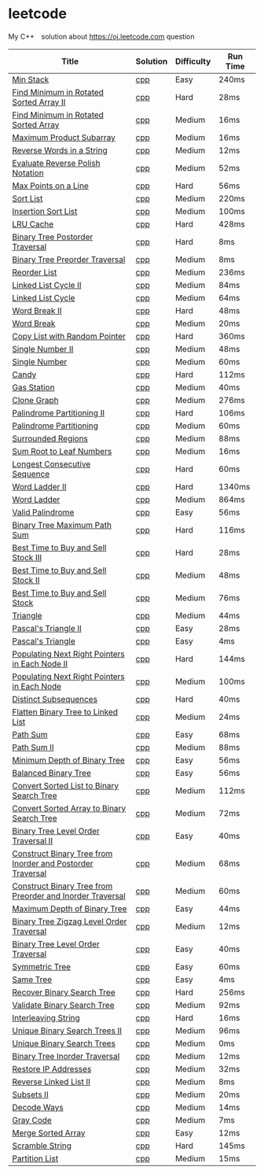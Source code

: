 leetcode
========

My C++　solution about https://oj.leetcode.com question 

| Title | Solution | Difficulty | Run Time |
| ----- | -------- | ---------- | -------- |
|[Min Stack](https://oj.leetcode.com/problems/min-stack/)| [cpp](./src/MinStack.cpp)|Easy|240ms|
|[Find Minimum in Rotated Sorted Array II](https://oj.leetcode.com/problems/find-minimum-in-rotated-sorted-array-ii/)| [cpp](./src/Find_Minimum_in_Rotated_Sorted_Array_II.cpp)|Hard|28ms|
|[Find Minimum in Rotated Sorted Array](https://oj.leetcode.com/problems/find-minimum-in-rotated-sorted-array/)| [cpp](./src/Find_Minimum_in_Rotated_Sorted_Array.cpp)|Medium|16ms|
|[Maximum Product Subarray](https://oj.leetcode.com/problems/maximum-product-subarray/)| [cpp](./src/Maximum_Product_Subarray.cpp)|Medium|16ms|
|[Reverse Words in a String](https://oj.leetcode.com/problems/reverse-words-in-a-string/)| [cpp](./src/Reverse_Words_in_a_String.cpp)|Medium|12ms|
|[Evaluate Reverse Polish Notation](https://oj.leetcode.com/problems/evaluate-reverse-polish-notation/)| [cpp](./src/Evaluate_Reverse_Polish_Notation.cpp)|Medium|52ms|
|[Max Points on a Line](https://oj.leetcode.com/problems/max-points-on-a-line/)| [cpp](./src/Max_Points_on_a_Line.cpp)|Hard|56ms|
|[Sort List](https://oj.leetcode.com/problems/sort-list/)| [cpp](./src/Sort_List.cpp)|Medium|220ms|
|[Insertion Sort List](https://oj.leetcode.com/problems/insertion-sort-list/)| [cpp](./src/Insertion_Sort_List.cpp)|Medium|100ms|
|[LRU Cache](https://oj.leetcode.com/problems/lru-cache/)| [cpp](./src/LRU_Cache.cpp)|Hard|428ms|
|[Binary Tree Postorder Traversal](https://oj.leetcode.com/problems/binary-tree-postorder-traversal/)| [cpp](./src/Binary_Tree_Postorder_Traversal.cpp)|Hard|8ms|
|[Binary Tree Preorder Traversal](https://oj.leetcode.com/problems/binary-tree-preorder-traversal/)| [cpp](./src/Binary_Tree_Preorder_Traversal.cpp)|Medium|8ms|
|[Reorder List](https://oj.leetcode.com/problems/reorder-list/)| [cpp](./src/Reorder_List.cpp)|Medium|236ms|
|[Linked List Cycle II](https://oj.leetcode.com/problems/linked-list-cycle-ii/)| [cpp](./src/Linked_List_Cycle_II.cpp)|Medium|84ms|
|[Linked List Cycle](https://oj.leetcode.com/problems/linked-list-cycle/)| [cpp](./src/Linked_List_Cycle.cpp)|Medium|64ms|
|[Word Break II](https://oj.leetcode.com/problems/word-break-ii/)| [cpp](./src/Word_Break_II.cpp)|Hard|48ms|
|[Word Break](https://oj.leetcode.com/problems/word-break/)| [cpp](./src/Word_Break.cpp)|Medium|20ms|
|[Copy List with Random Pointer](https://oj.leetcode.com/problems/copy-list-with-random-pointer/)| [cpp](./src/Copy_List_with_Random_Pointer.cpp)|Hard|360ms|
|[Single Number II](https://oj.leetcode.com/problems/single-number-ii/)| [cpp](./src/Single_Number_II.cpp)|Medium|48ms|
|[Single Number](https://oj.leetcode.com/problems/word-break/)| [cpp](./src/Single_Number.cpp)|Medium|60ms|
|[Candy](https://oj.leetcode.com/problems/candy/)| [cpp](./src/Candy.cpp)|Hard|112ms|
|[Gas Station](https://oj.leetcode.com/problems/gas-station/)| [cpp](./src/Gas_Station.cpp)|Medium|40ms|
|[Clone Graph](https://oj.leetcode.com/problems/clone-graph/)| [cpp](./src/Clone_Graph.cpp)|Medium|276ms|
|[Palindrome Partitioning II ](https://oj.leetcode.com/problems/palindrome-partitioning-ii/)| [cpp](./src/Palindrome_Partitioning_II.cpp)|Hard|106ms|
|[Palindrome Partitioning](https://oj.leetcode.com/problems/palindrome-partitioning/)| [cpp](./src/Palindrome_Partitioning.cpp)|Medium|60ms|
|[Surrounded Regions](https://oj.leetcode.com/problems/surrounded-regions/)| [cpp](./src/Surrounded_Regions.cpp)|Medium|88ms|
|[Sum Root to Leaf Numbers](https://oj.leetcode.com/problems/sum-root-to-leaf-numbers/)| [cpp](./src/Sum_Root_to_Leaf_Numbers.cpp)|Medium|16ms|
|[Longest Consecutive Sequence](https://oj.leetcode.com/problems/longest-consecutive-sequence/)| [cpp](./src/Longest_Consecutive_Sequence.cpp)|Hard|60ms|
|[Word Ladder II](https://oj.leetcode.com/problems/word-ladder-ii/)| [cpp](./src/Word_Ladder_II.cpp)|Hard|1340ms|
|[Word Ladder](https://oj.leetcode.com/problems/word-ladder/)| [cpp](./src/Word_Ladder.cpp)|Medium|864ms|
|[Valid Palindrome](https://oj.leetcode.com/problems/valid-palindrome/)| [cpp](./src/Valid_Palindrome.cpp)|Easy|56ms|
|[Binary Tree Maximum Path Sum](https://oj.leetcode.com/problems/binary-tree-maximum-path-sum/)| [cpp](./src/Binary_Tree_Maximum_Path_Sum.cpp)|Hard|116ms|
|[Best Time to Buy and Sell Stock III](https://oj.leetcode.com/problems/best-time-to-buy-and-sell-stock-iii/)| [cpp](./src/Best_Time_to_Buy_and_Sell_Stock_III.cpp)|Hard|28ms|
|[Best Time to Buy and Sell Stock II](https://oj.leetcode.com/problems/best-time-to-buy-and-sell-stock-ii/)| [cpp](./src/Best_Time_to_Buy-and_Sell_Stock_II.cpp)|Medium|48ms|
|[Best Time to Buy and Sell Stock](https://oj.leetcode.com/problems/best-time-to-buy-and-sell-stock/)| [cpp](./src/Best_Time_to_Buy-and-Sell_Stock.cpp)|Medium|76ms|
|[Triangle](https://oj.leetcode.com/problems/triangle/)| [cpp](./src/Triangle.cpp)|Medium|44ms|
|[Pascal's Triangle II](https://oj.leetcode.com/problems/pascals-triangle-ii/)| [cpp](./src/Pascal's_Triangle_II.cpp)|Easy|28ms|
|[Pascal's Triangle](https://oj.leetcode.com/problems/pascals-triangle/)| [cpp](./src/Pascal's_Triangle.cpp)|Easy|4ms|
|[Populating Next Right Pointers in Each Node II](https://oj.leetcode.com/problems/populating-next-right-pointers-in-each-node-ii/)| [cpp](./src/Populating_Next_Right_Pointers_in_Each_Node_II.cpp)|Hard|144ms|
|[Populating Next Right Pointers in Each Node](https://oj.leetcode.com/problems/populating-next-right-pointers-in-each-node/)| [cpp](./src/Populating_Next_Right_Pointers_in_Each_Node.cpp)|Medium|100ms|
|[Distinct Subsequences](https://oj.leetcode.com/problems/distinct-subsequences/)| [cpp](./src/Distinct_Subsequences.cpp)|Hard|40ms|
|[Flatten Binary Tree to Linked List](https://oj.leetcode.com/problems/flatten-binary-tree-to-linked-list/)| [cpp](./src/Flatten_Binary_Tree_to_Linked_List.cpp)|Medium|24ms|
|[Path Sum](https://oj.leetcode.com/problems/path-sum/)| [cpp](./src/Path_Sum.cpp)|Easy|68ms|
|[Path Sum II](https://oj.leetcode.com/problems/path-sum-ii/)| [cpp](./src/Path_Sum_II.cpp)|Medium|88ms|
|[Minimum Depth of Binary Tree](https://oj.leetcode.com/problems/minimum-depth-of-binary-tree/)| [cpp](./src/Minimum_Depth_of_Binary_Tree.cpp)|Easy|56ms|
|[Balanced Binary Tree](https://oj.leetcode.com/problems/balanced-binary-tree/)| [cpp](./src/Balanced_Binary_Tree.cpp)|Easy|56ms|
|[Convert Sorted List to Binary Search Tree](https://oj.leetcode.com/problems/convert-sorted-list-to-binary-search-tree/)| [cpp](./src/Convert_Sorted_List_to_Binary_Search_Tree.cpp)|Medium|112ms|
|[Convert Sorted Array to Binary Search Tree](https://oj.leetcode.com/problems/convert-sorted-array-to-binary-search-tree/)| [cpp](./src/Convert_Sorted_Array_to_Binary_Search_Tree.cpp)|Medium|72ms|
|[Binary Tree Level Order Traversal II](https://oj.leetcode.com/problems/binary-tree-level-order-traversal-ii/)| [cpp](./src/Binary_Tree_Level_Order_Traversal_II.cpp)|Easy|40ms|
|[Construct Binary Tree from Inorder and Postorder Traversal](https://oj.leetcode.com/problems/construct-binary-tree-from-inorder-and-postorder-traversal/)| [cpp](./src/Construct_Binary_Tree_from_Inorder_and_Postorder_Traversal.cpp)|Medium|68ms|
|[Construct Binary Tree from Preorder and Inorder Traversal](https://oj.leetcode.com/problems/construct-binary-tree-from-preorder-and-inorder-traversal/)| [cpp](./src/Construct_Binary_Tree_from_Preorder_and_Inorder_Traversal.cpp)|Medium|60ms|
|[Maximum Depth of Binary Tree](https://oj.leetcode.com/problems/maximum-depth-of-binary-tree/)| [cpp](./src/Maximum_Depth_of_Binary_Tree.cpp)|Easy|44ms|
|[Binary Tree Zigzag Level Order Traversal](https://oj.leetcode.com/problems/binary-tree-zigzag-level-order-traversal/)| [cpp](./src/Binary_Tree_Zigzag_Level_Order_Traversal.cpp)|Medium|12ms|
|[Binary Tree Level Order Traversal](https://oj.leetcode.com/problems/binary-tree-level-order-traversal/)| [cpp](./src/Binary_Tree_Level_Order_Traversal.cpp)|Easy|40ms|
|[Symmetric Tree](https://oj.leetcode.com/problems/symmetric-tree/)| [cpp](./src/Symmetric_Tree.cpp)|Easy|60ms|
|[Same Tree](https://oj.leetcode.com/problems/same-tree/)| [cpp](./src/Same_Tree.cpp)|Easy|4ms|
|[Recover Binary Search Tree](https://oj.leetcode.com/problems/recover-binary-search-tree/)| [cpp](./src/Recover_Binary_Search_Tree.cpp)|Hard|256ms|
|[Validate Binary Search Tree](https://oj.leetcode.com/problems/validate-binary-search-tree/)| [cpp](./src/Validate_Binary_Search_Tree.cpp)|Medium|92ms|
|[Interleaving String](https://oj.leetcode.com/problems/interleaving-string/)| [cpp](./src/Interleaving_String.cpp)|Hard|16ms|
|[Unique Binary Search Trees II](https://oj.leetcode.com/problems/unique-binary-search-trees-ii/)| [cpp](./src/Unique_Binary_Search_Trees_II.cpp)|Medium|96ms|
|[Unique Binary Search Trees](https://oj.leetcode.com/problems/unique-binary-search-trees/)| [cpp](./src/Unique_Binary_Search_Trees.cpp)|Medium|0ms|
|[Binary Tree Inorder Traversal](https://oj.leetcode.com/problems/binary-tree-inorder-traversal/)| [cpp](./src/Binary_Tree_Inorder_Traversal.cpp)|Medium|12ms|
|[Restore IP Addresses](https://oj.leetcode.com/problems/restore-ip-addresses/)| [cpp](./src/Restore_IP_Addresses.cpp)|Medium|32ms|
|[Reverse Linked List II](https://oj.leetcode.com/problems/reverse-linked-list-ii/)| [cpp](./src/Reverse_Linked_List_II.cpp)|Medium|8ms|
|[Subsets II](https://oj.leetcode.com/problems/subsets-ii/)| [cpp](./src/Subsets_II.cpp)|Medium|20ms|
|[Decode Ways](https://oj.leetcode.com/problems/decode-ways/)| [cpp](./src/Decode_Ways.cpp)|Medium|14ms|
|[Gray Code](https://oj.leetcode.com/problems/gray-code/)| [cpp](./src/Gray_Code.cpp)|Medium|7ms|
|[Merge Sorted Array](https://oj.leetcode.com/problems/merge-sorted-array/)| [cpp](./src/Merge_Sorted_Array.cpp)|Easy|12ms|
|[Scramble String](https://oj.leetcode.com/problems/scramble-string/)| [cpp](./src/Scramble_String.cpp)|Hard|145ms|
|[Partition List](https://oj.leetcode.com/problems/partition-list/)| [cpp](./src/Partition_List.cpp)|Medium|15ms|